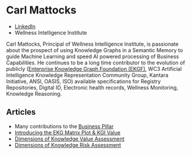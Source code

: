 # Carl Mattocks

- [LinkedIn](https://www.linkedin.com/in/carlmattocks/)
- Wellness Intelligence Institute

Carl Mattocks, Principal of Wellness Intelligence Institute, 
is passionate about the prospect of using Knowledge Graphs 
in a Semantic Memory to guide Machine Learning and speed 
AI powered processing of Business Capabilities. 
He continues to be a long time contributor to the evolution 
of publicly ([Enterprise Knowledge Graph Foundation (EKGF)](https://ekgf.org), 
WC3 Artificial Intelligence Knowledge Representation Community Group, 
Kantara Initiative, ANSI, OASIS, ISO) available specifications for 
Registry Repositories, Digital ID, Electronic health records, 
Wellness Monitoring, Knowledge Reasoning.

## Articles

- Many contributions to the [Business Pillar](https://maturity.ekgf.org/pillar/business)
- [Introducing the EKG Matrix Plot & KGI Value](http://maturity.ekgf.org/article/introducing-kgi/)
- [Dimensions of Knowledge Value Assessment](http://maturity.ekgf.org/article/dimensions-of-knowledge-value-assessment/)
- [Dimensions of Knowledge Risk Assessment](http://maturity.ekgf.org/article/dimensions-of-knowledge-risk-assessment/)

